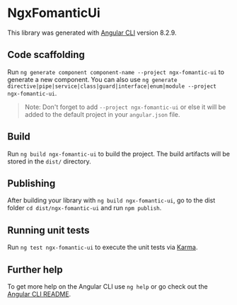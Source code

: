 # NgxFomanticUi

This library was generated with [Angular CLI](https://github.com/angular/angular-cli) version 8.2.9.

## Code scaffolding

Run `ng generate component component-name --project ngx-fomantic-ui` to generate a new component. You can also use `ng generate directive|pipe|service|class|guard|interface|enum|module --project ngx-fomantic-ui`.
> Note: Don't forget to add `--project ngx-fomantic-ui` or else it will be added to the default project in your `angular.json` file. 

## Build

Run `ng build ngx-fomantic-ui` to build the project. The build artifacts will be stored in the `dist/` directory.

## Publishing

After building your library with `ng build ngx-fomantic-ui`, go to the dist folder `cd dist/ngx-fomantic-ui` and run `npm publish`.

## Running unit tests

Run `ng test ngx-fomantic-ui` to execute the unit tests via [Karma](https://karma-runner.github.io).

## Further help

To get more help on the Angular CLI use `ng help` or go check out the [Angular CLI README](https://github.com/angular/angular-cli/blob/master/README.md).

